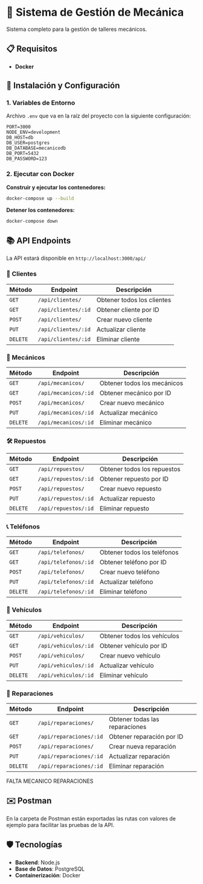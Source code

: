 # 🔧 Sistema de Gestión de Mecánica

Sistema completo para la gestión de talleres mecánicos.

## 📋 Requisitos

- **Docker** 

## 🚀 Instalación y Configuración

### 1. Variables de Entorno

Archivo  `.env` que va en la raíz del proyecto con la siguiente configuración:

```env
PORT=3000
NODE_ENV=development
DB_HOST=db
DB_USER=postgres
DB_DATABASE=mecanicodb
DB_PORT=5432
DB_PASSWORD=123
```

### 2. Ejecutar con Docker

**Construir y ejecutar los contenedores:**
```bash
docker-compose up --build
```

**Detener los contenedores:**
```bash
docker-compose down
```

## 📚 API Endpoints

La API estará disponible en `http://localhost:3000/api/`

### 👥 Clientes
| Método | Endpoint | Descripción |
|--------|----------|-------------|
| `GET` | `/api/clientes/` | Obtener todos los clientes |
| `GET` | `/api/clientes/:id` | Obtener cliente por ID |
| `POST` | `/api/clientes/` | Crear nuevo cliente |
| `PUT` | `/api/clientes/:id` | Actualizar cliente |
| `DELETE` | `/api/clientes/:id` | Eliminar cliente |

### 🔧 Mecánicos
| Método | Endpoint | Descripción |
|--------|----------|-------------|
| `GET` | `/api/mecanicos/` | Obtener todos los mecánicos |
| `GET` | `/api/mecanicos/:id` | Obtener mecánico por ID |
| `POST` | `/api/mecanicos/` | Crear nuevo mecánico |
| `PUT` | `/api/mecanicos/:id` | Actualizar mecánico |
| `DELETE` | `/api/mecanicos/:id` | Eliminar mecánico |

### 🛠️ Repuestos
| Método | Endpoint | Descripción |
|--------|----------|-------------|
| `GET` | `/api/repuestos/` | Obtener todos los repuestos |
| `GET` | `/api/repuestos/:id` | Obtener repuesto por ID |
| `POST` | `/api/repuestos/` | Crear nuevo repuesto |
| `PUT` | `/api/repuestos/:id` | Actualizar repuesto |
| `DELETE` | `/api/repuestos/:id` | Eliminar repuesto |

### 📞 Teléfonos
| Método | Endpoint | Descripción |
|--------|----------|-------------|
| `GET` | `/api/telefonos/` | Obtener todos los teléfonos |
| `GET` | `/api/telefonos/:id` | Obtener teléfono por ID |
| `POST` | `/api/telefonos/` | Crear nuevo teléfono |
| `PUT` | `/api/telefonos/:id` | Actualizar teléfono |
| `DELETE` | `/api/telefonos/:id` | Eliminar teléfono |

### 🚗 Vehículos
| Método | Endpoint | Descripción |
|--------|----------|-------------|
| `GET` | `/api/vehiculos/` | Obtener todos los vehículos |
| `GET` | `/api/vehiculos/:id` | Obtener vehículo por ID |
| `POST` | `/api/vehiculos/` | Crear nuevo vehículo |
| `PUT` | `/api/vehiculos/:id` | Actualizar vehículo |
| `DELETE` | `/api/vehiculos/:id` | Eliminar vehículo |

### 🔨 Reparaciones
| Método | Endpoint | Descripción |
|--------|----------|-------------|
| `GET` | `/api/reparaciones/` | Obtener todas las reparaciones |
| `GET` | `/api/reparaciones/:id` | Obtener reparación por ID |
| `POST` | `/api/reparaciones/` | Crear nueva reparación |
| `PUT` | `/api/reparaciones/:id` | Actualizar reparación |
| `DELETE` | `/api/reparaciones/:id` | Eliminar reparación |

FALTA MECANICO REPARACIONES

## ✉️ Postman

En la carpeta de Postman están exportadas las rutas con valores de ejemplo para facilitar las pruebas de la API.

## 🛡️ Tecnologías

- **Backend**: Node.js
- **Base de Datos**: PostgreSQL
- **Containerización**: Docker 


